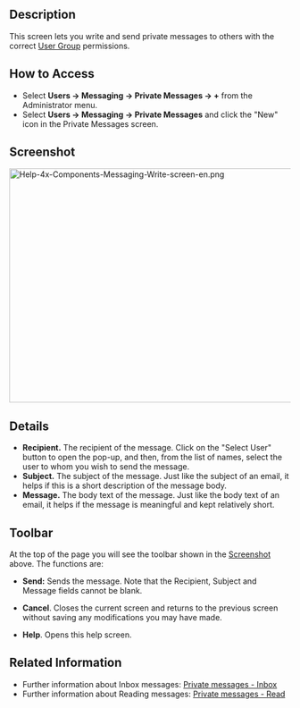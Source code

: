 <!-- Filename: Help4.x:Private_Messages:_Write / Display title: Private Messages: Write -->

## Description

This screen lets you write and send private messages to others with the
correct [User
Group](https://docs.joomla.org/Help4.x:Users:_Groups/en "Help4.x:Users: Groups/en")
permissions.

## How to Access

- Select **Users **→** Messaging **→** Private Messages **→** +** from
  the Administrator menu.
- Select **Users **→** Messaging **→** Private Messages** and click the
  "New" icon in the Private Messages screen.

## Screenshot

<img
src="https://docs.joomla.org/images/e/ee/Help-4x-Components-Messaging-Write-screen-en.png"
decoding="async" data-file-width="800" data-file-height="419"
width="800" height="419"
alt="Help-4x-Components-Messaging-Write-screen-en.png" />

## Details

- **Recipient.** The recipient of the message. Click on the "Select
  User" button to open the pop-up, and then, from the list of names,
  select the user to whom you wish to send the message.
- **Subject.** The subject of the message. Just like the subject of an
  email, it helps if this is a short description of the message body.
- **Message.** The body text of the message. Just like the body text of
  an email, it helps if the message is meaningful and kept relatively
  short.

## Toolbar

At the top of the page you will see the toolbar shown in the
[Screenshot](#Screenshot) above. The functions are:

- **Send:** Sends the message. Note that the Recipient, Subject and
  Message fields cannot be blank.

<!-- -->

- **Cancel**. Closes the current screen and returns to the previous
  screen without saving any modifications you may have made.

<!-- -->

- **Help**. Opens this help screen.

## Related Information

- Further information about Inbox messages: [Private messages -
  Inbox](https://docs.joomla.org/Help4.x:Private_Messages/en "Help4.x:Private Messages/en")
- Further information about Reading messages: [Private messages -
  Read](https://docs.joomla.org/Help4.x:Private_Messages:_Read/en "Help4.x:Private Messages: Read/en")
